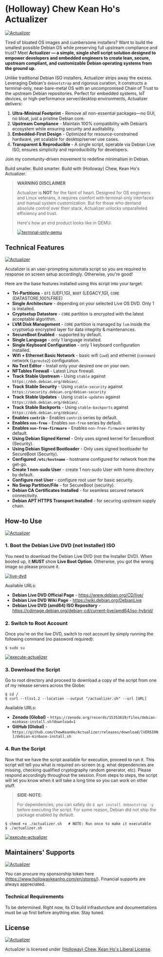 # (Holloway) Chew Kean Ho's Actualizer

[![Actualizer](src/icons/animated-banner_1200x100.svg)](#)

Tired of bloated OS images and cumbersome installers? Want to build the
smallest possible Debian OS while preserving full upstream compliance and
trust? Meet **Actualizer — a simple, single shell script solution designed to
empower developers and embedded engineers to create lean, secure, upstream
compliant, and customizable Debian operating systems from the ground up.**

Unlike traditional Debian ISO installers, Actualizer strips away the excess.
Leveraging Debian's `debootstrap` and rigorous curation, it constructs a
terminal-only, near-bare-metal OS with an uncompromised Chain of Trust to the
upstream Debian repositories. Perfect for embedded systems, IoT devices, or
high-performance server/desktop environments, Actualizer delivers:

1. **Ultra-Minimal Footprint** - Remove all non-essential packages—no GUI,
    no bloat, just a pristine Debian core.
2. **Upstream Compliance** - Maintain 100% compatibility with Debian’s
   ecosystem while ensuring security and auditability.
3. **Embedded-First Design** - Optimized for resource-constrained hardware,
   yet scalable for desktop/server use cases.
4. **Transparent & Reproducible** - A single script, operable via Debian Live
   ISO, ensures simplicity and reproducibility for developers.

Join my community-driven movement to redefine minimalism in Debian.

Build smaller. Build smarter. Build with (Holloway) Chew, Kean Ho's Actualizer.

> **WARNING DISCLAIMER**
>
> Actualizer is **NOT** for the faint of heart. Designed for OS engineers
> and Linux veterans, it requires comfort with terminal-only interfaces and
> manual system customization. But for those who demand absolute control over
> their stack, Actualizer unlocks unparalleled efficiency and trust.
>
> Here's how an end product looks like in QEMU:
>
> [![terminal-only-qemu](src/screenshots/terminal-only-qemu.jpg)](#)




## Technical Features

[![Actualizer](src/icons/animated-banner_1200x100.svg)](#)

Acutalizer is an user-prompting automata script so you are required to response
on screen setup accordingly. Otherwise, you're good!

Here are the base features installed using this script into your target:

* **Tri-Partitions** - `EFI` (UEFI,1G), `BOOT` (LEGACY,1G), `CORE` (DATASTORE,100%FREE)
* **Single Architecture** - depending on your selected Live OS DVD. Only 1
                            is installed.
* **Cryptsetup Datastore** - `CORE` partition is encrypted with the latest
                             acceptable algorithm.
* **LVM Disk Management** - `CORE` partition is managed by `lvm` inside the
                             cryptsetup encrypted layer for data integrity &
                             maintenances.
* **SecureBoot Enabled** - supported by default.
* **Single Language** - only 1 language installed.
* **Single Keyboard Configuration** - only 1 keyboard configuration installed.
* **Wifi + Ethernet Basic Network** - basic wifi (`iwd`) and ethernet
                                      (`connman`) network (`iproute2`)
                                      configuration.
* **No Text Editor** - Install only your desired one on your own.
* **NFTables Firewall** - Latest Linux firewall.
* **Track Stable Upstream**  - Using `stable` against
                               `https://deb.debian.org/debian/`.
* **Track Stable Security**  - Using `stable-security` against
                               `https://security.debian.org/debian-security`
* **Track Stable Updates**   - Using `stable-updates` against
                               `https://deb.debian.org/debian/`.
* **Track Stable Backports** - Using `stable-backports` against
                              `https://deb.debian.org/debian/`.
* **Enables `contrib`** - Enables `contrib` series by default.
* **Enables `non-free`** - Enables `non-free` series by default.
* **Enables `non-free-firmware`** - Enables `non-free-firmware` series by
                                    default.
* **Using Debian Signed Kernel** - Only uses signed kernel for
                                   SecureBoot (Security).
* **Using Debian Signed Bootloader** - Only uses signed bootloader for
                                       SecureBoot (Security).
* **Configured `/etc/hostname`** - hostname configured for network from the
                                   get-go.
* **Create 1 non-sudo User** - create 1 non-sudo User with home directory by
                               default.
* **Configure root User** - configure root user for basic security.
* **No Swap Partition/File** - for SecureBoot (security).
* **Debian CA Certificates Installed** - for seamless secured network
                                         connectivity.
* **Debian APT HTTPS Transport Installed** - for securing upstream supply chain.




## How-to Use

[![Actualizer](src/icons/animated-banner_1200x100.svg)](#)



### 1. Boot the Debian Live DVD (not Installer) ISO

You need to download the Debian Live DVD (not the Installer DVD). When booted
up, it **MUST** show **Live Boot Option**. Otherwise, you got the wrong image
so please procure it.

[![live-dvd](src/screenshots/live-dvd.jpg)](#)


Available URLs:

* **Debian Live DVD Official Page** - https://www.debian.org/CD/live/
* **Debian Live DVD Wiki Page** - https://wiki.debian.org/DebianLive
* **Debian Live DVD (amd64) ISO Repository** - https://cdimage.debian.org/debian-cd/current-live/amd64/iso-hybrid/



### 2. Switch to Root Account

Once you're on the live DVD, switch to root account by simply running the
following command (no password required):

```
$ sudo su
```

[![execute-actualizer](src/screenshots/switch-to-root.jpg)](#)



### 3. Download the Script

Go to root directory and proceed to download a copy of the script from one of
my release servers across the Globe:

```
$ cd /
$ curl --tlsv1.2 --location --output "/actualizer.sh" --url [URL]
```

Available URLs:

* **Zenodo (Global)** - `https://zenodo.org/records/15353619/files/debian-minbase-install.sh?download=1`
* **GitHub (Global)** - `https://github.com/ChewKeanHo/Actualizer/releases/download/[VERSION]/debian-minbase-install.sh`



### 4. Run the Script

Now that we have the script available for execution, proceed to run it. This
script will tell you what is required on-screen (e.g. what dependencies are
missing, checking qualified cryptography random generator, etc). Please
respond accordingly throughout the session. From steps to steps, the script
will let you know when it will take a long time so you can work on other stuff.

> **SIDE-NOTE**:
>
> For dependencies, you can safely do `$ apt install debootstrap -y` before
> executing the script. For some reason, Debian did not ship the package
> enabled by default.

```
$ chmod +x ./actualizer.sh   # NOTE: Run once to make it executable
$ ./actualizer.sh
```

[![execute-actualizer](src/screenshots/execute-script.jpg)](#)




## Maintainers' Supports

[![Actualizer](src/icons/animated-banner_1200x100.svg)](#)

You can procure my sponsorship token here
(https://www.hollowaykeanho.com/en/stores/). Financial supports are always
appreciated.



### Technical Requirements

To be determined. Right now, its CI build infrasturcture and documentations
must be up first before anything else. Stay tuned.




## License

[![Actualizer](src/icons/animated-banner_1200x100.svg)](#)

Actualizer is licensed under
[(Holloway) Chew, Kean Ho's Liberal License](LICENSE.txt).
